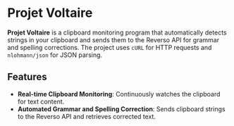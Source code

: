 # Projet Voltaire

**Projet Voltaire** is a clipboard monitoring program that automatically detects strings in your clipboard and sends them to the Reverso API for grammar and spelling corrections. The project uses `cURL` for HTTP requests and `nlohmann/json` for JSON parsing.

## Features

- **Real-time Clipboard Monitoring**: Continuously watches the clipboard for text content.
- **Automated Grammar and Spelling Correction**: Sends clipboard strings to the Reverso API and retrieves corrected text.

